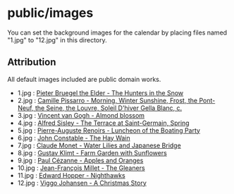# public/images

You can set the background images for the calendar by placing files named
"1.jpg" to "12.jpg" in this directory.

## Attribution

All default images included are public domain works.

- 1.jpg :
  [Pieter Bruegel the Elder - The Hunters in the Snow](https://en.wikipedia.org/wiki/The_Hunters_in_the_Snow#/media/File:Pieter_Bruegel_the_Elder_-_Hunters_in_the_Snow_(Winter)_-_Google_Art_Project.jpg)
- 2.jpg :
  [Camille Pissarro - Morning, Winter Sunshine, Frost, the Pont-Neuf, the Seine, the Louvre, Soleil D'hiver Gella Blanc, c.](https://en.wikipedia.org/wiki/Camille_Pissarro#/media/File:Camille_Pissarro_(1830-1903)_-_'Morning,_Winter_Sunshine,_Frost,_the_Pont-Neuf,_the_Seine,_the_Louvre,_Soleil_D'hiver_Gella_Blanc',_ca._1901.jpg)
- 3.jpg :
  [Vincent van Gogh - Almond blossom](https://en.wikipedia.org/wiki/Almond_Blossoms#/media/File:Vincent_van_Gogh_-_Almond_blossom_-_Google_Art_Project.jpg)
- 4.jpg :
  [Alfred Sisley - The Terrace at Saint-Germain, Spring](https://en.wikipedia.org/wiki/The_Terrace_at_Saint-Germain,_Spring_(painting)#/media/File:Alfred_Sisley_-_The_Terrace_at_Saint-Germain,_Spring_-_Google_Art_Project.jpg)
- 5.jpg :
  [Pierre-Auguste Renoirs - Luncheon of the Boating Party](https://en.wikipedia.org/wiki/Pierre-Auguste_Renoir#/media/File:Pierre-Auguste_Renoir_-_Luncheon_of_the_Boating_Party_-_Google_Art_Project.jpg)
- 6.jpg :
  [John Constable - The Hay Wain](https://en.wikipedia.org/wiki/The_Hay_Wain#/media/File:John_Constable_-_The_Hay_Wain_(1821).jpg)
- 7.jpg :
  [Claude Monet - Water Lilies and Japanese Bridge](https://en.wikipedia.org/wiki/Water_Lilies_(Monet_series)#/media/File:The_Water-Lily_Pond_-_Google_Arts_&_Culture.jpg)
- 8.jpg :
  [Gustav Klimt - Farm Garden with Sunflowers](https://en.wikipedia.org/wiki/Gustav_Klimt#/media/File:Gustav_Klimt,_1907,_Farm_Garden_with_Sunflowers,_%C3%96sterreichische_Galerie_Belvedere.jpg)
- 9.jpg :
  [Paul Cézanne - Apples and Oranges](https://en.wikipedia.org/wiki/List_of_paintings_by_Paul_C%C3%A9zanne#/media/File:Nature_morte_aux_pommes_et_aux_oranges,_par_Paul_C%C3%A9zanne.jpg)
- 10.jpg :
  [Jean-François Millet - The Gleaners](https://en.wikipedia.org/wiki/The_Gleaners#/media/File:Jean-Fran%C3%A7ois_Millet_-_Gleaners_-_Google_Art_Project_2.jpg)
- 11.jpg :
  [Edward Hopper - Nighthawks](https://en.wikipedia.org/wiki/Nighthawks_(Hopper)#/media/File:Nighthawks_by_Edward_Hopper_1942.jpg)
- 12.jpg :
  [Viggo Johansen - A Christmas Story](https://en.wikipedia.org/wiki/Viggo_Johansen#/media/File:Viggo_Johansen_A_Christmas_Story.jpg)
